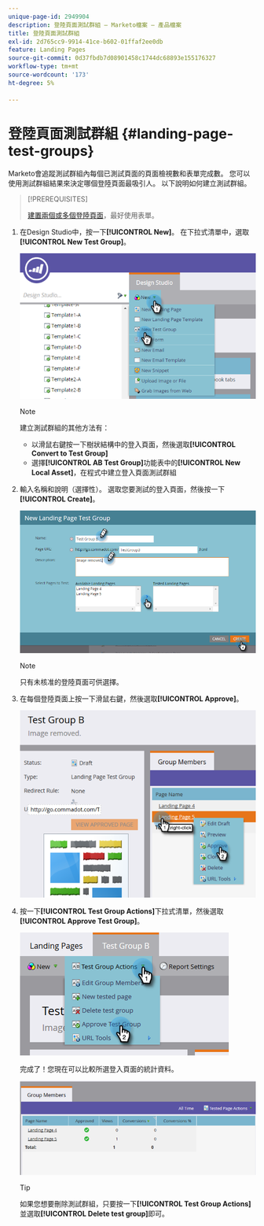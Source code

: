 ```yaml
---
unique-page-id: 2949904
description: 登陸頁面測試群組 — Marketo檔案 — 產品檔案
title: 登陸頁面測試群組
exl-id: 2d765cc9-9914-41ce-b602-01ffaf2ee0db
feature: Landing Pages
source-git-commit: 0d37fbdb7d08901458c1744dc68893e155176327
workflow-type: tm+mt
source-wordcount: '173'
ht-degree: 5%

---
```


# 登陸頁面測試群組 {#landing-page-test-groups}

Marketo會追蹤測試群組內每個已測試頁面的頁面檢視數和表單完成數。 您可以使用測試群組結果來決定哪個登陸頁面最吸引人。 以下說明如何建立測試群組。

>[!PREREQUISITES]
>
>[建置兩個或多個登陸頁面](/help/marketo/getting-started/quick-wins/landing-page-with-a-form.md)，最好使用表單。

1. 在Design Studio中，按一下&#x200B;**[!UICONTROL New]**。 在下拉式清單中，選取&#x200B;**[!UICONTROL New Test Group]**。

   ![](assets/image2015-8-5-13-3a32-3a50.png)

   >[!NOTE]
   >
   >建立測試群組的其他方法有：
   >
   >* 以滑鼠右鍵按一下樹狀結構中的登入頁面，然後選取&#x200B;**[!UICONTROL Convert to Test Group]**
   >* 選擇&#x200B;**[!UICONTROL AB Test Group]**&#x200B;功能表中的&#x200B;**[!UICONTROL New Local Asset]**，在程式中建立登入頁面測試群組

1. 輸入名稱和說明（選擇性）。 選取您要測試的登入頁面，然後按一下&#x200B;**[!UICONTROL Create]**。

   ![](assets/image2015-8-5-13-3a39-3a10.png)

   >[!NOTE]
   >
   >只有未核准的登陸頁面可供選擇。

1. 在每個登陸頁面上按一下滑鼠右鍵，然後選取&#x200B;**[!UICONTROL Approve]**。

   ![](assets/three-1.png)

1. 按一下&#x200B;**[!UICONTROL Test Group Actions]**&#x200B;下拉式清單，然後選取&#x200B;**[!UICONTROL Approve Test Group]**。

   ![](assets/four-1.png)

   完成了！您現在可以比較所選登入頁面的統計資料。

   ![](assets/five.png)

   >[!TIP]
   >
   >如果您想要刪除測試群組，只要按一下&#x200B;**[!UICONTROL Test Group Actions]**&#x200B;並選取&#x200B;**[!UICONTROL Delete test group]**&#x200B;即可。
